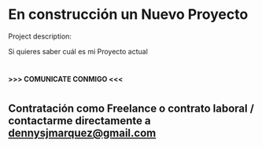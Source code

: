 # En construcción un Nuevo Proyecto #

Project description:
      
Si quieres saber cuál es mi Proyecto actual
# 
 
  **>>> COMUNICATE CONMIGO  <<<**
# 
## Contratación como Freelance o contrato laboral / contactarme directamente a dennysjmarquez@gmail.com
